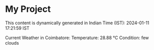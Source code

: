 # My Project

This content is dynamically generated in Indian Time (IST): 2024-01-11 17:21:59 IST


Current Weather in Coimbatore:
Temperature: 28.88 °C
Condition: few clouds
